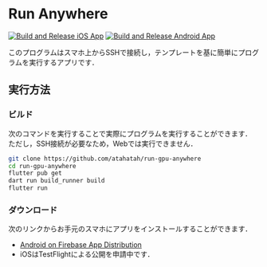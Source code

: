 # Run Anywhere
[![Build and Release iOS App](https://github.com/atahatah/run-gpu-anywhere/actions/workflows/deploy-ios.yml/badge.svg)](https://github.com/atahatah/run-gpu-anywhere/actions/workflows/deploy-ios.yml)
[![Build and Release Android App](https://github.com/atahatah/run-gpu-anywhere/actions/workflows/deploy-android.yml/badge.svg)](https://github.com/atahatah/run-gpu-anywhere/actions/workflows/deploy-android.yml)

このプログラムはスマホ上からSSHで接続し，テンプレートを基に簡単にプログラムを実行するアプリです．


## 実行方法
### ビルド
次のコマンドを実行することで実際にプログラムを実行することができます．
ただし，SSH接続が必要なため，Webでは実行できません．
```sh
git clone https://github.com/atahatah/run-gpu-anywhere
cd run-gpu-anywhere
flutter pub get
dart run build_runner build 
flutter run
```

### ダウンロード
次のリンクからお手元のスマホにアプリをインストールすることができます．
- [Android on Firebase App Distribution](https://appdistribution.firebase.dev/i/bf4bcbec98f082b1)
- iOSはTestFlightによる公開を申請中です．